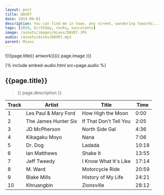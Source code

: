 ```yaml
---
layout: post
title: DAVEY
date: 2019-09-01
description: You can find me in town, any street, wandering towards...
tags: [2019, birthday, rocks, succulents]
image: /assets/images/mixes/DAVEY.JPG
audio: /assets/mixes/DAVEY.mp3
parent: Mixes
---
```


![{{page.title}} artwork}]({{ page.image }})

{% include embed-audio.html src=page.audio %}

## {{page.title}}
>{{ page.description }}

| Track | Artist                     | Title                    | Time  |
|-------|----------------------------|--------------------------|-------|
| 1     | Les Paul & Mary Ford       | How High the Moon        | 0:00  |
| 2     | The James Hunter Six       | If That Don't Tell You   | 2:05  |
| 3     | JD McPherson               | North Side Gal           | 4:36  |
| 4     | Kikagaku Moyo              | Nana                     | 7:06  |
| 5     | Dr. Dog                    | Ladada                   | 10:18 |
| 6     | Ian Matthews               | Shake It                 | 13:55 |
| 7     | Jeff Tweedy                | I Know What It's Like    | 17:14 |
| 8     | M. Ward                    | Motorcycle Ride          | 20:59 |
| 9     | Blake Mills                | History of My Life       | 24:21 |
| 10    | Khruangbin                 | Zionsville               | 28:12 |
